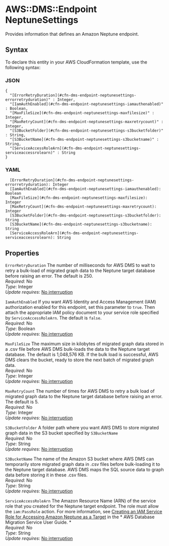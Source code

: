 # AWS::DMS::Endpoint NeptuneSettings<a name="aws-properties-dms-endpoint-neptunesettings"></a>

Provides information that defines an Amazon Neptune endpoint\.

## Syntax<a name="aws-properties-dms-endpoint-neptunesettings-syntax"></a>

To declare this entity in your AWS CloudFormation template, use the following syntax:

### JSON<a name="aws-properties-dms-endpoint-neptunesettings-syntax.json"></a>

```
{
  "[ErrorRetryDuration](#cfn-dms-endpoint-neptunesettings-errorretryduration)" : Integer,
  "[IamAuthEnabled](#cfn-dms-endpoint-neptunesettings-iamauthenabled)" : Boolean,
  "[MaxFileSize](#cfn-dms-endpoint-neptunesettings-maxfilesize)" : Integer,
  "[MaxRetryCount](#cfn-dms-endpoint-neptunesettings-maxretrycount)" : Integer,
  "[S3BucketFolder](#cfn-dms-endpoint-neptunesettings-s3bucketfolder)" : String,
  "[S3BucketName](#cfn-dms-endpoint-neptunesettings-s3bucketname)" : String,
  "[ServiceAccessRoleArn](#cfn-dms-endpoint-neptunesettings-serviceaccessrolearn)" : String
}
```

### YAML<a name="aws-properties-dms-endpoint-neptunesettings-syntax.yaml"></a>

```
  [ErrorRetryDuration](#cfn-dms-endpoint-neptunesettings-errorretryduration): Integer
  [IamAuthEnabled](#cfn-dms-endpoint-neptunesettings-iamauthenabled): Boolean
  [MaxFileSize](#cfn-dms-endpoint-neptunesettings-maxfilesize): Integer
  [MaxRetryCount](#cfn-dms-endpoint-neptunesettings-maxretrycount): Integer
  [S3BucketFolder](#cfn-dms-endpoint-neptunesettings-s3bucketfolder): String
  [S3BucketName](#cfn-dms-endpoint-neptunesettings-s3bucketname): String
  [ServiceAccessRoleArn](#cfn-dms-endpoint-neptunesettings-serviceaccessrolearn): String
```

## Properties<a name="aws-properties-dms-endpoint-neptunesettings-properties"></a>

`ErrorRetryDuration`  <a name="cfn-dms-endpoint-neptunesettings-errorretryduration"></a>
The number of milliseconds for AWS DMS to wait to retry a bulk\-load of migrated graph data to the Neptune target database before raising an error\. The default is 250\.  
*Required*: No  
*Type*: Integer  
*Update requires*: [No interruption](https://docs.aws.amazon.com/AWSCloudFormation/latest/UserGuide/using-cfn-updating-stacks-update-behaviors.html#update-no-interrupt)

`IamAuthEnabled`  <a name="cfn-dms-endpoint-neptunesettings-iamauthenabled"></a>
If you want AWS Identity and Access Management \(IAM\) authorization enabled for this endpoint, set this parameter to `true`\. Then attach the appropriate IAM policy document to your service role specified by `ServiceAccessRoleArn`\. The default is `false`\.  
*Required*: No  
*Type*: Boolean  
*Update requires*: [No interruption](https://docs.aws.amazon.com/AWSCloudFormation/latest/UserGuide/using-cfn-updating-stacks-update-behaviors.html#update-no-interrupt)

`MaxFileSize`  <a name="cfn-dms-endpoint-neptunesettings-maxfilesize"></a>
The maximum size in kilobytes of migrated graph data stored in a \.csv file before AWS DMS bulk\-loads the data to the Neptune target database\. The default is 1,048,576 KB\. If the bulk load is successful, AWS DMS clears the bucket, ready to store the next batch of migrated graph data\.  
*Required*: No  
*Type*: Integer  
*Update requires*: [No interruption](https://docs.aws.amazon.com/AWSCloudFormation/latest/UserGuide/using-cfn-updating-stacks-update-behaviors.html#update-no-interrupt)

`MaxRetryCount`  <a name="cfn-dms-endpoint-neptunesettings-maxretrycount"></a>
The number of times for AWS DMS to retry a bulk load of migrated graph data to the Neptune target database before raising an error\. The default is 5\.  
*Required*: No  
*Type*: Integer  
*Update requires*: [No interruption](https://docs.aws.amazon.com/AWSCloudFormation/latest/UserGuide/using-cfn-updating-stacks-update-behaviors.html#update-no-interrupt)

`S3BucketFolder`  <a name="cfn-dms-endpoint-neptunesettings-s3bucketfolder"></a>
A folder path where you want AWS DMS to store migrated graph data in the S3 bucket specified by `S3BucketName`   
*Required*: No  
*Type*: String  
*Update requires*: [No interruption](https://docs.aws.amazon.com/AWSCloudFormation/latest/UserGuide/using-cfn-updating-stacks-update-behaviors.html#update-no-interrupt)

`S3BucketName`  <a name="cfn-dms-endpoint-neptunesettings-s3bucketname"></a>
The name of the Amazon S3 bucket where AWS DMS can temporarily store migrated graph data in \.csv files before bulk\-loading it to the Neptune target database\. AWS DMS maps the SQL source data to graph data before storing it in these \.csv files\.  
*Required*: No  
*Type*: String  
*Update requires*: [No interruption](https://docs.aws.amazon.com/AWSCloudFormation/latest/UserGuide/using-cfn-updating-stacks-update-behaviors.html#update-no-interrupt)

`ServiceAccessRoleArn`  <a name="cfn-dms-endpoint-neptunesettings-serviceaccessrolearn"></a>
The Amazon Resource Name \(ARN\) of the service role that you created for the Neptune target endpoint\. The role must allow the `iam:PassRole` action\. For more information, see [Creating an IAM Service Role for Accessing Amazon Neptune as a Target](https://docs.aws.amazon.com/dms/latest/userguide/CHAP_Target.Neptune.html#CHAP_Target.Neptune.ServiceRole) in the * AWS Database Migration Service User Guide\. *   
*Required*: No  
*Type*: String  
*Update requires*: [No interruption](https://docs.aws.amazon.com/AWSCloudFormation/latest/UserGuide/using-cfn-updating-stacks-update-behaviors.html#update-no-interrupt)